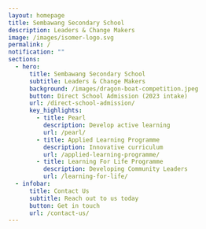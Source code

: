 ```yaml
---
layout: homepage
title: Sembawang Secondary School
description: Leaders & Change Makers
image: /images/isomer-logo.svg
permalink: /
notification: ""
sections:
  - hero:
      title: Sembawang Secondary School
      subtitle: Leaders & Change Makers
      background: /images/dragon-boat-competition.jpeg
      button: Direct School Admission (2023 intake)
      url: /direct-school-admission/
      key_highlights:
        - title: Pearl
          description: Develop active learning
          url: /pearl/
        - title: Applied Learning Programme
          description: Innovative curriculum
          url: /applied-learning-programme/
        - title: Learning For Life Programme
          description: Developing Community Leaders
          url: /learning-for-life/
  - infobar:
      title: Contact Us
      subtitle: Reach out to us today
      button: Get in touch
      url: /contact-us/
---
```

